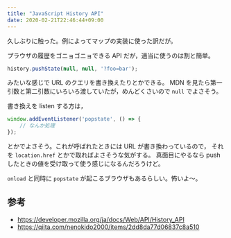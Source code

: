 ```yaml
---
title: "JavaScript History API"
date: 2020-02-21T22:46:44+09:00
---
```


久しぶりに触った。例によってマップの実装に使った訳だが。

プラウザの履歴をゴニョゴニョできる API だが，適当に使うのは割と簡単。

```javascript
history.pushState(null, null, '?foo=bar');
```

みたいな感じで URL のクエリを書き換えたりとかできる。
MDN を見たら第一引数と第二引数にいろいろ渡していたが，めんどくさいので `null` でよさそう。

書き換えを listen する方は，

```javascript
window.addEventListener('popstate', () => {
    // なんか処理
});
```

とかでよさそう。これが呼ばれたときには URL が書き換わっているので，
それを `location.href` とかで取ればよさそうな気がする。
真面目にやるなら push したときの値を受け取って使う感じになるんだろうけど。

`onload` と同時に `popstate` が起こるブラウザもあるらしい。怖いよ〜。

## 参考

- https://developer.mozilla.org/ja/docs/Web/API/History_API
- https://qiita.com/nenokido2000/items/2dd8da77d06837c8a510
